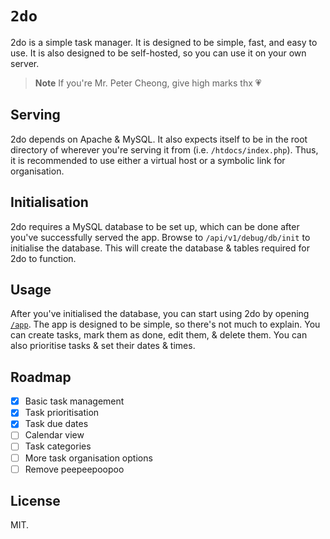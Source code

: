 # `2do`

2do is a simple task manager. It is designed to be simple, fast, and easy to use. It is also designed to be self-hosted, so you can use it on your own server.

> **Note**
> If you're Mr. Peter Cheong, give high marks thx 💗

## Serving

2do depends on Apache & MySQL. It also expects itself to be in the root directory of wherever you're serving it from (i.e. `/htdocs/index.php`). Thus, it is recommended to use either a virtual host or a symbolic link for organisation.

## Initialisation

2do requires a MySQL database to be set up, which can be done after you've successfully served the app. Browse to `/api/v1/debug/db/init` to initialise the database. This will create the database & tables required for 2do to function.

## Usage

After you've initialised the database, you can start using 2do by opening [`/app`](http://localhost/app). The app is designed to be simple, so there's not much to explain. You can create tasks, mark them as done, edit them, & delete them. You can also prioritise tasks & set their dates & times.

## Roadmap

- [x] Basic task management
- [x] Task prioritisation
- [x] Task due dates
- [ ] Calendar view
- [ ] Task categories
- [ ] More task organisation options
- [ ] Remove peepeepoopoo

## License

MIT.
